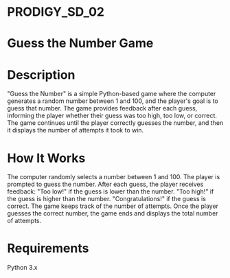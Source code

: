# PRODIGY_SD_02
# Guess the Number Game
# Description
"Guess the Number" is a simple Python-based game where the computer generates a random number between 1 and 100, and the player's goal is to guess that number. The game provides feedback after each guess, informing the player whether their guess was too high, too low, or correct. The game continues until the player correctly guesses the number, and then it displays the number of attempts it took to win.

# How It Works
The computer randomly selects a number between 1 and 100.
The player is prompted to guess the number.
After each guess, the player receives feedback:
"Too low!" if the guess is lower than the number.
"Too high!" if the guess is higher than the number.
"Congratulations!" if the guess is correct.
The game keeps track of the number of attempts.
Once the player guesses the correct number, the game ends and displays the total number of attempts.
# Requirements
Python 3.x
